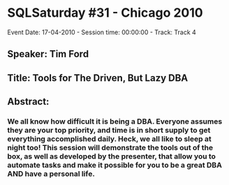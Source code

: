 # SQLSaturday #31 - Chicago 2010
Event Date: 17-04-2010 - Session time: 00:00:00 - Track: Track 4
## Speaker: Tim Ford
## Title: Tools for The Driven, But Lazy DBA
## Abstract:
### We all know how difficult it is being a DBA.  Everyone assumes they are your top priority, and time is in short supply to get everything accomplished daily.  Heck, we all like to sleep at night too!  This session will demonstrate the tools out of the box, as well as developed by the presenter, that allow you to automate tasks and make it possible for you to be a great DBA AND have a personal life.

